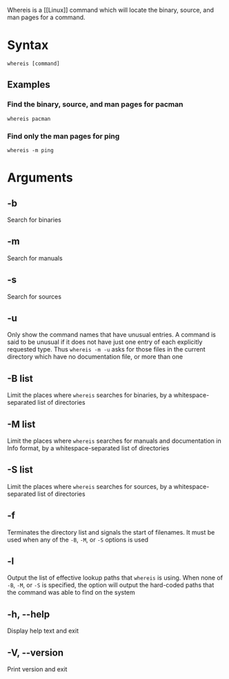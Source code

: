 Whereis is a [[Linux]] command which will locate the binary, source, and man pages for a command.

# Syntax

```Shell
whereis [command]
```

## Examples

### Find the binary, source, and man pages for pacman
```Shell
whereis pacman
```

### Find only the man pages for ping

```Shell
whereis -m ping
```

# Arguments

## -b
Search for binaries

## -m
Search for manuals

## -s
Search for sources

## -u
 Only show the command names that have unusual entries. A command is said to be unusual if it does not have just one entry of each explicitly requested type.
 Thus `whereis -m -u` asks for those files in the current directory which have no documentation file, or more than one

## -B list
Limit the places where `whereis` searches for binaries, by a whitespace-separated list of directories

## -M list
Limit the places where `whereis` searches for manuals and documentation in Info format, by a whitespace-separated list of directories

## -S list
Limit the places where `whereis` searches for sources, by a whitespace-separated list of directories

## -f
Terminates the directory list and signals the start of filenames. It must be used when any of the `-B`, `-M`, or `-S` options is used

## -l
Output the list of effective lookup paths that `whereis` is using. When none of `-B`, `-M`, or `-S` is specified, the option will output the hard-coded paths that the command was able to find on the system

## -h, --help
Display help text and exit

## -V, --version
Print version and exit
